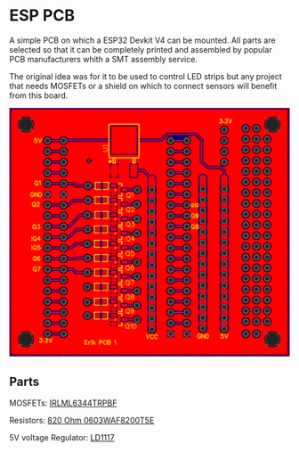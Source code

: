 # ESP PCB
A simple PCB on which a ESP32 Devkit V4 can be mounted. All parts are selected so that it can be completely printed and assembled by popular PCB manufacturers
whith a SMT assembly service. 

The original idea was for it to be used to control LED strips but any project that needs MOSFETs or a shield on which to connect sensors will benefit from this board.

![PCB design](images/PCB(design).png)

## Parts

MOSFETs:                [IRLML6344TRPBF](https://www.infineon.com/dgdl/irlml6344pbf.pdf?fileId=5546d462533600a4015356689c44262c)

Resistors:              [820 Ohm 0603WAF8200T5E](https://lcsc.com/product-detail/Chip-Resistor-Surface-Mount-UniOhm_820R-8200-1_C23253.html?currency=AUD)

5V voltage Regulator:   [LD1117](https://www.mouser.de/datasheet/2/389/ld1117-1849389.pdf)
